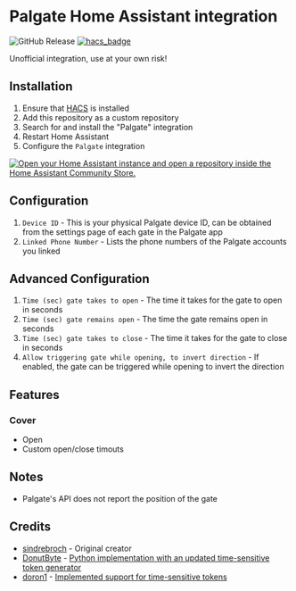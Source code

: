 # Palgate Home Assistant integration

![GitHub Release](https://img.shields.io/github/v/release/ShonP40/ha-palgate?style=flat-square)
[![hacs_badge](https://img.shields.io/badge/HACS-Custom-41BDF5.svg)](https://github.com/hacs/integration)

Unofficial integration, use at your own risk!

## Installation

1. Ensure that [HACS](https://hacs.xyz/) is installed
2. Add this repository as a custom repository
3. Search for and install the "Palgate" integration
4. Restart Home Assistant
5. Configure the `Palgate` integration

[![Open your Home Assistant instance and open a repository inside the Home Assistant Community Store.](https://my.home-assistant.io/badges/hacs_repository.svg)](https://my.home-assistant.io/redirect/hacs_repository/?owner=ShonP40&repository=ha-palgate&category=Integration)

## Configuration

1. `Device ID` - This is your physical Palgate device ID, can be obtained from the settings page of each gate in the Palgate app
2. `Linked Phone Number` - Lists the phone numbers of the Palgate accounts you linked

## Advanced Configuration
1. `Time (sec) gate takes to open` - The time it takes for the gate to open in seconds
2. `Time (sec) gate remains open` - The time the gate remains open in seconds
3. `Time (sec) gate takes to close` - The time it takes for the gate to close in seconds
4. `Allow triggering gate while opening, to invert direction` - If enabled, the gate can be triggered while opening to invert the direction

## Features
### Cover
- Open
- Custom open/close timouts

## Notes
- Palgate's API does not report the position of the gate

## Credits
- [sindrebroch](https://github.com/sindrebroch) - Original creator
- [DonutByte](https://github.com/DonutByte) - [Python implementation with an updated time-sensitive token generator](https://github.com/DonutByte/pylgate)
- [doron1](https://github.com/doron1) - [Implemented support for time-sensitive tokens](https://github.com/ShonP40/ha-palgate/pull/4)

